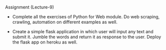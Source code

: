 Assignment (Lecture-9)

- Complete all the exercises of Python for Web module. Do web scraping, crawling, automation on different examples as well.

- Create a simple flask application in which user will input any text and submit it. Jumble the words and return it as response to the user. Deploy the flask app on heroku as well.